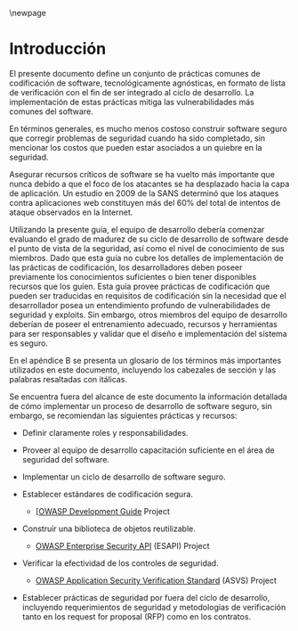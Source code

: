 \newpage
# Introducción

El presente documento define un conjunto de prácticas comunes de
codificación de software, tecnológicamente agnósticas, en formato de
lista de verificación con el fin de ser integrado al ciclo de
desarrollo. La implementación de estas prácticas mitiga las
vulnerabilidades más comunes del software.

En términos generales, es mucho menos costoso construir software seguro
que corregir problemas de seguridad cuando ha sido completado, sin
mencionar los costos que pueden estar asociados a un quiebre en la
seguridad.

Asegurar recursos críticos de software se ha vuelto más importante que
nunca debido a que el foco de los atacantes se ha desplazado hacia la
capa de aplicación. Un estudio en 2009 de la SANS determinó que los
ataques contra aplicaciones web constituyen más del 60% del total de
intentos de ataque observados en la Internet.

Utilizando la presente guía, el equipo de desarrollo debería comenzar
evaluando el grado de madurez de su ciclo de desarrollo de software
desde el punto de vista de la seguridad, así como el nivel de
conocimiento de sus miembros. Dado que esta guía no cubre los detalles
de implementación de las prácticas de codificación, los desarrolladores
deben poseer previamente los conocimientos suficientes o bien tener
disponibles recursos que los guíen. Esta guía provee prácticas de
codificación que pueden ser traducidas en requisitos de codificación sin
la necesidad que el desarrollador posea un entendimiento profundo de
vulnerabilidades de seguridad y exploits. Sin embargo, otros miembros
del equipo de desarrollo deberían de poseer el entrenamiento adecuado,
recursos y herramientas para ser responsables y validar que el diseño e
implementación del sistema es seguro.

En el apéndice B se presenta un glosario de los términos más importantes
utilizados en este documento, incluyendo los cabezales de sección y las
palabras resaltadas con itálicas.

Se encuentra fuera del alcance de este documento la información
detallada de cómo implementar un proceso de desarrollo de software
seguro, sin embargo, se recomiendan las siguientes prácticas y recursos:

-   Definir claramente roles y responsabilidades.

-   Proveer al equipo de desarrollo capacitación suficiente en el área
    de seguridad del software.

-   Implementar un ciclo de desarrollo de software seguro.

-   Establecer estándares de codificación segura.

    -   [[OWASP Development Guide](http://www.owasp.org/index.php/Category:OWASP_Guide_Project) Project

-   Construir una biblioteca de objetos reutilizable.

    -   [OWASP Enterprise Security API][esapi] (ESAPI) Project

-   Verificar la efectividad de los controles de seguridad.

    -   [OWASP Application Security Verification Standard][asvs] (ASVS) Project

-   Establecer prácticas de seguridad por fuera del ciclo de desarrollo,
    incluyendo requerimientos de seguridad y metodologías de
    verificación tanto en los request for proposal (RFP) como en los
    contratos.

[asvs]: https://owasp.org/www-project-application-security-verification-standard/
[esapi]: https://owasp.org/www-project-enterprise-security-api/
